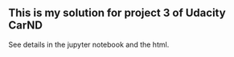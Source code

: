 ## This is my solution for project 3 of Udacity CarND

See details in the jupyter notebook and the html.
